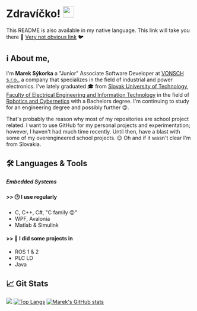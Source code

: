 <!-- ================== Greeting ================== -->
# Zdravíčko! <img src="https://media.giphy.com/media/hvRJCLFzcasrR4ia7z/giphy.gif" width="30px">

This README is also available in my native language. This link will take you there 🛫 [Very not obvious link](README.sk.md) 🐦

<!-- ================== Description ================== -->
## ℹ️ About me,

I'm **Marek Sýkorka** a "Junior" Associate Software Developer at [VONSCH s.r.o.](https://www.vonsch.sk/?lang=en), a company that specializes in the field of   industrial and power electronics. I've lately graduated 🎓 from [Slovak University of Technology, Faculty of Electrical Engineering and Information Technology](https://www.fei.stuba.sk/english.html?page_id=793) in the field of [Robotics and Cybernetics](https://urk.fei.stuba.sk/) with a Bachelors degree. I'm continuing to study for an engineering degree and possibly further 🙃.
    
That's probably the reason why most of my repositories are school project related. I want to use GitHub for my personal projects and experimentation; however, I haven't had much time recently. Until then, have a blast with some of my overengineered school projects. 😉 Oh and if it wasn't clear I'm from Slovakia.

<!-- ================== Tech Stack ================== -->

## 🛠️ Languages & Tools

##### Embedded Systems


#### >> 🕒 I use regularly
- C, C++, C#, "C family 🙃"
- WPF, Avalonia
- Matlab & Simulink

#### >> 📅 I did some projects in
- ROS 1 & 2
- PLC LD
- Java

<!-- ================== Git Stats ================== -->

## 📈 Git Stats
![](https://komarev.com/ghpvc/?username=mareksykorka&color=cc9b1b&style=for-the-badge)
[![Top Langs](https://github-readme-stats.vercel.app/api/top-langs/?username=mareksykorka&locale=en&layout=compact&theme=slateorange)](https://github.com/mareksykorka/github-readme-stats)
[![Marek's GitHub stats](https://github-readme-stats.vercel.app/api?username=mareksykorka&locale=en&layout=compact&theme=slateorange&show_icons=true)](https://github.com/mareksykorka/github-readme-stats)
